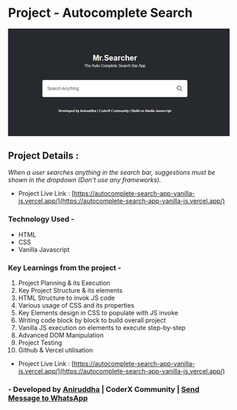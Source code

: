 # Project - Autocomplete Search

![Project-Image](/proj-img.jpg)

## Project Details :

_When a user searches anything in the search bar, suggestions must be shown in the dropdown (Don't use any frameworks)._

- Project Live Link : [https://autocomplete-search-app-vanilla-js.vercel.app/](https://autocomplete-search-app-vanilla-js.vercel.app/)

### Technology Used -

- HTML
- CSS
- Vanilla Javascript

### Key Learnings from the project -

1. Project Planning & its Execution
2. Key Project Structure & its elements
3. HTML Structure to invok JS code
4. Various usage of CSS and its properties
5. Key Elements design in CSS to populate with JS invoke
6. Writing code block by block to build overall project
7. Vanilla JS execution on elements to execute step-by-step
8. Advanced DOM Manipulation
9. Project Testing
10. Github & Vercel utilisation

- Project Live Link : [https://autocomplete-search-app-vanilla-js.vercel.app/](https://autocomplete-search-app-vanilla-js.vercel.app/)

### - Developed by [Aniruddha](https://github.com/AniruddhaDas1) | CoderX Community | [Send Message to WhatsApp](https://wa.me/9123987124)
